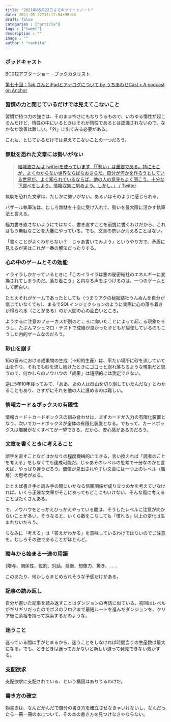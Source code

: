 ```yaml
---
title: "2021年05月22日までのツイートノート"
date: 2021-05-22T15:17:54+09:00
draft: false
categories : ["article"]
tags : ["tweet"]
description : ""
image : ""
author : "rashita"
---
```



### ポッドキャスト

[BC012アフターショー - ブックカタリスト](https://bookcatalyst.substack.com/p/bc012-a7b?r=8qq62&utm_campaign=post&utm_medium=web&utm_source=twitter)

[第七十回：Tak.さんとiPadとアナログについて by うちあわせCast • A podcast on Anchor](https://anchor.fm/rashita/episodes/Tak-iPad-e113m74)

### 習慣の力と閉じているだけでは見えてこないこと

習慣が持つ力の強さは、そのまま怖さにもなりうるもので、いわゆる惰性が起こるんだけど、惰性の中にいるときはそれが惰性であるとは認識されないので、なかなか改善は難しい。「外」に出てみる必要がある。

これも、とじているだけでは見えてこないことの一つだろう。

### 無駄を恐れた文章には勢いがない

> [結城浩さんはTwitterを使っています 「「勢い」は重要である。特にそこが、よくわからない世界ならばなおさらだ。自分が何かを作ろうとしている世界が、よく知られているならば、他の人の意見もよく聞こう。十分な下調べをしよう。情報収集に努めよう。しかし、」 / Twitter](https://twitter.com/hyuki/status/1395894732807540740)

無駄を恐れた文章は、たしかに勢いがない。あるいはそのように感じられる。

バザール執筆法は、むしろ無駄を十全に受け入れて、勢いを最大限に活かす執筆法と言える。

極力書き直さないようにではなく、書き直すことを前提に書くわけだから、これはもう無駄なことを大量にやっている。でも、文章の勢いが消えることはない。

「書くことがよくわからない？　じゃあ書いてみよう」というやり方で、矛盾に見えるが実はこれが一番の解法だったりする。

### 心の中のゲームとその効能

イライラしかかっているときに「このイライラは悪の秘密結社のエネルギーに変換されてしまうのだ。落ち着こう」と内なる声をぶつけるのは、一つのゲームとして面白い。

たとえそれがゲームであったとしても（つまりアクの秘密結社うんぬんを自分が信じていなくても）、まるでSQLインジェクションのように実際に心の落ち着きが得られる（ことがある）のが人間の心の面白いところ。

ようするに注意のフォーカスが別のところに向いたことによって起こる現象だろうし、たぶんマシュマロ・テストで成績が良かった子どもが駆使しているのもこうした内的ゲームなのだろう。

### 砂山を崩す

知の営みにおける成果物の生成（→知的生産）は、平たい場所に砂を流していて山を作り、それでも砂を流し続けたときにゴロっと崩れ落ちるような現象だと思うので、何かしらのノウハウの「成果」は短期的には測定できない。

逆に5年10年経ってみて、「ああ、あの人は砂山を切り崩していたんだな」とわかることもあり、さすがにそれを他の人に進めるのは難しい。

### 情報カード＆ボックスの有限性

情報カード＋カードボックスの組み合わせは、まずカードが入力の有限化装置となり、次いでカードボックスが全体の有限化装置となる。でもって、カードボックスは階層がなくすべてが一望できる。だから、安心感があるのだろう。

### 文章を書くときに考えること

誤字を直すことなどはかなりの程度機械的にできる。言い換えれば「読者のことを考える」をしなくても達成可能だ。じゃあそのレベルの思考で十分なのかと言えば、やっぱり違うだろう。価値が見出されやすい文章には一つ上のレベル（階層）の思考がある。

たとえば書き手と読み手の間にいかなる信頼関係が成り立つのかを考えていなければ、いくら正確な文章がそこにあってもどこにもいけない。そんな風に考えることはたくさんある。

で、ノウハウをとっかえひっかえやっている間は、そうしたレベルに注意が向かないことが多い。そうなると、いくら数をこなしても「慣れる」以上の変化は生まれないだろう。

ちなみに「考える」は「答えがわかる」を意味しているわけではないのでご注意を。むしろその逆であることがほとんど。

### 贈与から始まる一連の用語

{贈与、関係性、役割、対話、尊厳、想像力、驚き、……

このあたり、何かしらまとめられそうな予感だけがある。

### 記事の読み返し

自分が書いた記事を読み返すことはダンジョンの再訪に似ている。初回はレベルがギリギリだったのでボスのフロアまで最短ルートを進んだダンジョンを、クリア後に余裕を持って探索するかのような。

### 迷うこと

迷っている間は手がとまるから、迷うことをしなければ時間当りの生産数は最大になる。でも、ときどきは迷っておかないと新しい道って発見できない気がする。

### 支配欲求

支配欲求に支配されている、という構図はありうるわけだ。

### 書き方の確立

物書きは、なんだかんだで自分の書き方を確立させなきゃいけないし、なんだったら一冊一冊の本について、その本の書き方を見つけなきゃならない。

